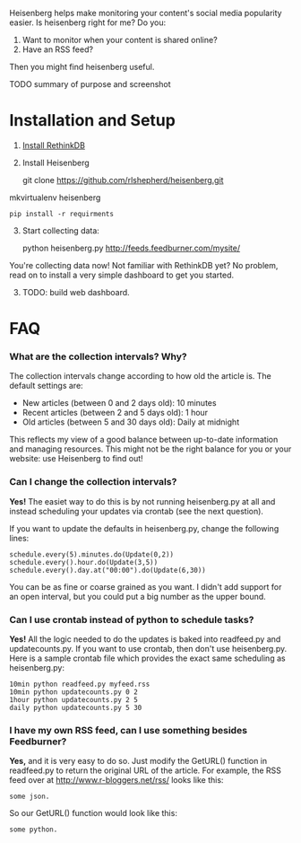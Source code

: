 Heisenberg helps make monitoring your content's social media popularity easier. Is heisenberg right for me? Do you:

1. Want to monitor when your content is shared online?
2. Have an RSS feed?

Then you might find heisenberg useful.

TODO summary of purpose and screenshot

# Installation and Setup

1. [Install RethinkDB](http://rethinkdb.com/docs/install/)

2. Install Heisenberg

    git clone https://github.com/rlshepherd/heisenberg.git

mkvirtualenv heisenberg

    pip install -r requirments

3. Start collecting data:

    python heisenberg.py http://feeds.feedburner.com/mysite/

You're collecting data now! Not familiar with RethinkDB yet? No problem, read on to install a very simple dashboard to get you started.

3. TODO: build web dashboard.

# FAQ

### What are the collection intervals? Why?

The collection intervals change according to how old the article is. The default settings are:

* New articles (between 0 and 2 days old): 10 minutes
* Recent articles (between 2 and 5 days old): 1 hour
* Old articles (between 5 and 30 days old): Daily at midnight

This reflects my view of a good balance between up-to-date information and managing resources. This might not be the right balance
for you or your website: use Heisenberg to find out!

### Can I change the collection intervals?

**Yes!** The easiet way to do this is by not running heisenberg.py at all and instead scheduling your updates via crontab (see the next question).

If you want to update the defaults in heisenberg.py, change the following lines:

    schedule.every(5).minutes.do(Update(0,2))
    schedule.every().hour.do(Update(3,5))
    schedule.every().day.at("00:00").do(Update(6,30))

You can be as fine or coarse grained as you want. I didn't add support for an open interval, but you could put a big number as the upper bound.

### Can I use crontab instead of python to schedule tasks?

**Yes!** All the logic needed to do the updates is baked into readfeed.py and updatecounts.py. If you want to use crontab, then don't use heisenberg.py. Here is a sample crontab file
which provides the exact same scheduling as heisenberg.py:

    10min python readfeed.py myfeed.rss
    10min python updatecounts.py 0 2
    1hour python updatecounts.py 2 5
    daily python updatecounts.py 5 30

### I have my own RSS feed, can I use something besides Feedburner?

**Yes,** and it is very easy to do so. Just modify the GetURL() function in readfeed.py to return the original URL of the article. For example, the RSS feed over at http://www.r-bloggers.net/rss/ looks like this:

    some json.

So our GetURL() function would look like this:

    some python.
